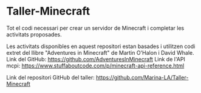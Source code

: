 # Taller-Minecraft
Tot el codi necessari per crear un servidor de Minecraft i completar les activitats proposades.

Les activitats disponibles en aquest repositori estan basades i utilitzen codi extret del llibre "Adventures in Minecraft" de Martin O'Halon i David Whale. 
Link del GitHub: https://github.com/AdventuresInMinecraft
Link de l'API mcpi: https://www.stuffaboutcode.com/p/minecraft-api-reference.html

Link del repositori GitHub del taller: https://github.com/Marina-LA/Taller-Minecraft
